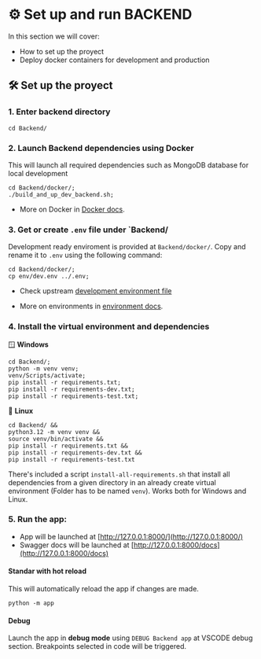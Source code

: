 # ⚙️ Set up and run BACKEND

In this section we will cover:

- How to set up the proyect
- Deploy docker containers for development and production

## 🛠 Set up the proyect

### 1. Enter backend directory

```console
cd Backend/
```

### 2. Launch Backend dependencies using Docker

This will launch all required dependencies such as MongoDB database for local development

```console
cd Backend/docker/;
./build_and_up_dev_backend.sh;
```

* More on Docker in [Docker docs](Docker.md).


### 3. Get or create `.env` file under `Backend/

Development ready enviroment is provided at `Backend/docker/`. Copy and rename it to `.env` using the following command:

```console
cd Backend/docker/;
cp env/dev.env ../.env;
```

* Check upstream [development environment file](https://github.com/AntonioMrtz/SpotifyElectron/blob/master/Backend/docker/env/dev.env)

* More on environments in [environment docs](Environment.md).


### 4. Install the virtual environment and dependencies

🪟 **Windows**
```console
cd Backend/;
python -m venv venv;
venv/Scripts/activate;
pip install -r requirements.txt;
pip install -r requirements-dev.txt;
pip install -r requirements-test.txt;

```

🐧 **Linux**
```console
cd Backend/ &&
python3.12 -m venv venv &&
source venv/bin/activate &&
pip install -r requirements.txt &&
pip install -r requirements-dev.txt &&
pip install -r requirements-test.txt
```
There's included a script `install-all-requirements.sh` that install all dependencies from a given directory in an already create virtual environment (Folder has to be named `venv`). Works both for Windows and Linux.


### 5. Run the app:

* App will be launched at [http://127.0.0.1:8000/](http://127.0.0.1:8000/)
* Swagger docs will be launched at [http://127.0.0.1:8000/docs](http://127.0.0.1:8000/docs)


#### Standar with hot reload
This will automatically reload the app if changes are made.

```console
python -m app
```

#### Debug

Launch the app in **debug mode** using `DEBUG Backend app` at VSCODE debug section. Breakpoints selected in code will be triggered.
